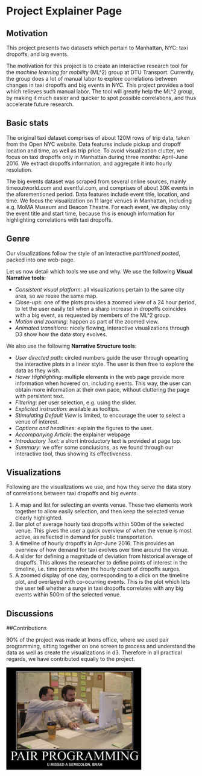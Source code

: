 # Project Explainer Page

## Motivation

This project presents two datasets which pertain to Manhattan, NYC: taxi dropoffs, and big events.

The motivation for this project is to create an interactive research tool for the *machine learning for mobility* (ML^2) group at DTU Transport.
Currently, the group does a lot of manual labor to explore correlations between changes in taxi dropoffs and big events in NYC.
This project provides a tool which relieves such manual labor. The tool will greatly help the ML^2 group,
by making it much easier and quicker to spot possible correlations, and thus accelerate future research.

## Basic stats

The original taxi dataset comprises of about 120M rows of trip data, taken from the Open NYC website.
Data features include pickup and dropoff location and time, as well as trip price.
To avoid visualization clutter, we focus on taxi dropoffs only in Manhattan during three months: April-June 2016.
We extract dropoffs information, and aggregate it into hourly resolution.

The big events dataset was scraped from several online sources, mainly timeoutworld.com and eventful.com, and
comprises of about 30K events in the aforementioned period. Data features include event title, location, and time.
We focus the visualization on 11 large venues in Manhattan, including e.g. MoMA Museum and Beacon Theatre.
For each event, we display only the event title and start time, because this is enough information for highlighting correlations with taxi dropoffs.

## Genre

Our visualizations follow the style of an interactive *partitioned posted*, packed into one web-page.

Let us now detail which tools we use and why. We use the following **Visual Narrative tools**:

- *Consistent visual platform*: all visualizations pertain to the same city area, so we reuse the same map.
- *Close-ups*: one of the plots provides a zoomed view of a 24 hour period, to let the user easily tell when a sharp increase in dropoffs coincides with a big event, as requested by members of the ML^2 group.
- *Motion and zooming*: happen as part of the zoomed view.
- *Animated transitions*: nicely flowing, interactive visualizations through D3 show how the data story evolves.

We also use the following **Narrative Structure tools**:

- *User directed path*: circled numbers guide the user through opearting the interactive plots in a linear style. The user is then free to explore the data as they wish.
- *Hover Highlighting*: multiple elements in the web page provide more information when hovered on, including events. This way, the user can obtain more information at their own pace, without cluttering the page with persistent text.
- *Filtering*: per user selection, e.g. using the slider.
- *Explicted instruction*: available as tooltips.
- *Stimulating Default View* is limited, to encourage the user to select a venue of interest.
- *Captions and headlines*: explain the figures to the user.
- *Accompanying Article*: the explainer webpage
- *Introductory Text:* a short introductory text is provided at page top.
- *Summary*: we offer some conclusions, as we found through our interactive tool, thus showing its effectiveness.

## Visualizations

Following are the visualizations we use, and how they serve the data story of correlations between taxi dropoffs and big events.

1. A map and list for selecting an events venue. These two elements work together to allow easily selection, and then keep the selected venue clearly highlighted.
2. Bar plot of average hourly taxi dropoffs within 500m of the selected venue. This gives the user a quick overview of when the venue is most active, as reflected in demand for public transportation.
3. A timeline of hourly dropoffs in Apr-June 2016. This provides an overview of how demand for taxi evolves over time around the venue.
4. A slider for defining a magnitude of deviation from historical average of dropoffs. This allows the researcher to define points of interest in the timeline, i.e. time points when the hourly count of dropoffs surges.
5. A zoomed display of one day, corresponding to a click on the timeline plot, and overlayed with co-ocurring events. This is the plot which lets the user tell whether a surge in taxi dropoffs correlates with any big events within 500m of the selected venue.

## Discussions





##Contributions

90% of the project was made at Inons office, where we used pair programming, sitting together on one screen to process and understand the data as well as create the visualizations in d3. Therefore in all practical regards, we have contributed equally to the project. 

<img src="explainer.assets/1526022914710.png" style="zoom:35%">








